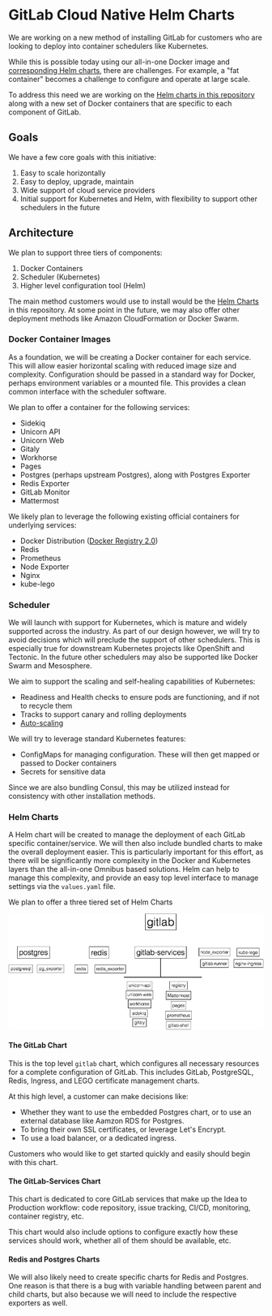 # GitLab Cloud Native Helm Charts

We are working on a new method of installing GitLab for customers who are
looking to deploy into container schedulers like Kubernetes.

While this is possible today using our all-in-one Docker image and [corresponding Helm charts](https://gitlab.com/charts/charts.gitlab.io), there are challenges.
For example, a "fat container" becomes a challenge to configure and operate at large scale.

To address this need we are working on the [Helm charts in this repository](#helm-charts) along with a new set of Docker containers that are specific to each component of GitLab.

## Goals

We have a few core goals with this initiative:

1. Easy to scale horizontally
1. Easy to deploy, upgrade, maintain
1. Wide support of cloud service providers
1. Initial support for Kubernetes and Helm, with flexibility to support other
schedulers in the future

## Architecture

We plan to support three tiers of components:

1. Docker Containers
1. Scheduler (Kubernetes)
1. Higher level configuration tool (Helm)

The main method customers would use to install would be the [Helm Charts]() in this repository.
At some point in the future, we may also offer other deployment methods like
Amazon CloudFormation or Docker Swarm.

### Docker Container Images

As a foundation, we will be creating a Docker container for each service.
This will allow easier horizontal scaling with reduced image size and complexity.
Configuration should be passed in a standard way for Docker, perhaps environment
variables or a mounted file. This provides a clean common interface with the
scheduler software.

We plan to offer a container for the following services:

* Sidekiq
* Unicorn API
* Unicorn Web
* Gitaly
* Workhorse
* Pages
* Postgres (perhaps upstream Postgres), along with Postgres Exporter
* Redis Exporter
* GitLab Monitor
* Mattermost


We likely plan to leverage the following existing official containers for
underlying services:

* Docker Distribution ([Docker Registry 2.0](https://github.com/docker/distribution))
* Redis
* Prometheus
* Node Exporter
* Nginx
* kube-lego

### Scheduler

We will launch with support for Kubernetes, which is mature and widely supported
across the industry. As part of our design however, we will try to avoid decisions
which will preclude the support of other schedulers. This is especially true for
downstream Kubernetes projects like OpenShift and Tectonic. In the future other
schedulers may also be supported like Docker Swarm and Mesosphere.

We aim to support the scaling and self-healing capabilities of Kubernetes:
* Readiness and Health checks to ensure pods are functioning, and if not to recycle them
* Tracks to support canary and rolling deployments
* [Auto-scaling](https://kubernetes.io/docs/tasks/run-application/horizontal-pod-autoscale/)

We will try to leverage standard Kubernetes features:
* ConfigMaps for managing configuration. These will then get mapped or passed to
Docker containers
* Secrets for sensitive data

Since we are also bundling Consul, this may be utilized instead for consistency with other installation methods.

### Helm Charts

A Helm chart will be created to manage the deployment of each GitLab specific container/service. We will then also include bundled charts to make the overall deployment easier. This is particularly
important for this effort, as there will be significantly more complexity in
the Docker and Kubernetes layers than the all-in-one Omnibus based solutions.
Helm can help to manage this complexity, and provide an easy top level interface
to manage settings via the `values.yaml` file.


We plan to offer a three tiered set of Helm Charts

![Helm Chart Structure](images/charts.png)

#### The GitLab Chart

This is the top level `gitlab` chart, which configures all necessary resources
for a complete configuration of GitLab. This includes GitLab, PostgreSQL, Redis,
Ingress, and LEGO certificate management charts.

At this high level, a customer can make decisions like:

* Whether they want to use the embedded Postgres chart, or to use an external
database like Aamzon RDS for Postgres.
* To bring their own SSL certificates, or leverage Let's Encrypt.
* To use a load balancer, or a dedicated ingress.

Customers who would like to get started quickly and easily should begin with this chart.

#### The GitLab-Services Chart

This chart is dedicated to core GitLab services that make up the Idea to
Production workflow: code repository, issue tracking, CI/CD, monitoring, container
registry, etc.

This chart would also include options to configure exactly how these services
should work, whether all of them should be available, etc.

#### Redis and Postgres Charts

We will also likely need to create specific charts for Redis and Postgres.
One reason is that there is a bug with variable handling between parent and
child charts, but also because we will need to include the respective exporters
as well.
